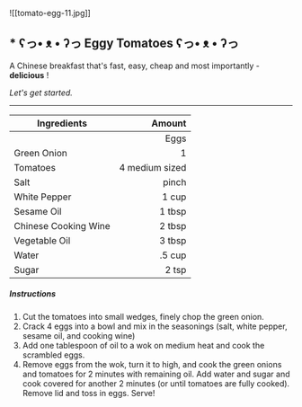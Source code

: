 ![[tomato-egg-11.jpg]]

## * ʕっ• ᴥ • ʔっ Eggy Tomatoes ʕっ• ᴥ • ʔっ

A Chinese breakfast that's fast, easy, cheap and most importantly - **delicious** !

*Let's get started.*

***

| Ingredients              |             Amount        |
|--------------------------| -------------------------:|
	|Eggs                 |4 |
|Green Onion | 1|
|Tomatoes| 4 medium sized|
|Salt | pinch|
|White Pepper| 1 cup|
|Sesame Oil | 1 tbsp|
|Chinese Cooking Wine|2 tbsp|
|Vegetable Oil|3 tbsp|
|Water|.5 cup|
|Sugar|2 tsp|

##### Instructions 
1. Cut the tomatoes into small wedges, finely chop the green onion.
2. Crack 4 eggs into a bowl and mix in the seasonings (salt, white pepper, sesame oil, and cooking wine)
3. Add one tablespoon of oil to a wok on medium heat and cook the scrambled eggs.
4. Remove eggs from the wok, turn it to high, and cook the green onions and tomatoes for 2 minutes with remaining oil. Add water and sugar and cook covered for another 2 minutes (or until tomatoes are fully cooked). Remove lid and toss in eggs. Serve!

